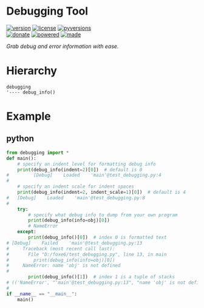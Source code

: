# Debugging Tool

<badges>[![version](https://img.shields.io/pypi/v/debugging.svg)](https://pypi.org/project/debugging/)
[![license](https://img.shields.io/pypi/l/debugging.svg)](https://pypi.org/project/debugging/)
[![pyversions](https://img.shields.io/pypi/pyversions/debugging.svg)](https://pypi.org/project/debugging/)  
[![donate](https://img.shields.io/badge/Donate-Paypal-0070ba.svg)](https://paypal.me/foxe6)
[![powered](https://img.shields.io/badge/Powered%20by-UTF8-red.svg)](https://paypal.me/foxe6)
[![made](https://img.shields.io/badge/Made%20with-PyCharm-red.svg)](https://paypal.me/foxe6)
</badges>

<i>Grab debug and error information with ease.</i>

# Hierarchy

```
debugging
'---- debug_info()
```

# Example

## python
```python
from debugging import *
def main():
    # specify an indent level for formatting debug info
    print(debug_info(indent=2)[0])  # default is 0
#         [Debug]    Loaded    'main'@test_debugging.py:4
# 
    # specify an indent scale for indent spaces
    print(debug_info(indent=2, indent_scale=1)[0])  # default is 4
#   [Debug]    Loaded    'main'@test_debugging.py:8
# 
    try:
        # specify what debug info to dump from your own program
        print(debug_info(info=obj)[0])
        # NameError
    except:
        print(debug_info()[0])  # index 0 is formatted text
# [Debug]    Failed    'main'@test_debugging.py:13
#     Traceback (most recent call last):
#       File "D:/foxe6/test_debugging.py", line 13, in main
#         print(debug_info(info=obj)[0])
#     NameError: name 'obj' is not defined
# 
        print(debug_info()[1])  # index 1 is a tuple of stacks
# (('NameError', "'main'@test_debugging.py:13", "name 'obj' is not defined\n"),)
# 
if __name__ == "__main__":
    main()
```
